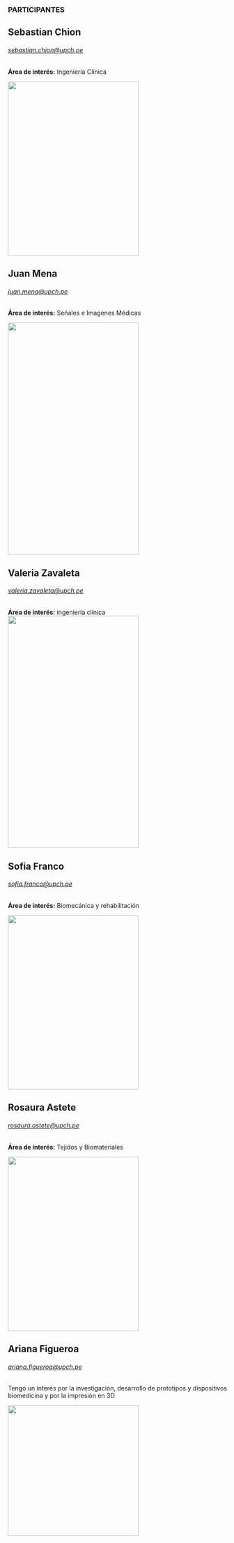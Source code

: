 ### PARTICIPANTES

## Sebastian Chion 
###### sebastian.chion@upch.pe
**Área de interés:** Ingeniería Clínica

<img src="https://i.postimg.cc/fbDQq1Mg/IMG-1667.jpg"  width="300" height="400">

## Juan Mena 
###### juan.mena@upch.pe
**Área de interés:** Señales e Imagenes Médicas

<img src="https://i.postimg.cc/JnF3tVnT/Whats-App-Image-2021-09-06-at-5-42-25-PM.jpg"  width="300" height="533.33">

## Valeria Zavaleta
###### valeria.zavaleta@upch.pe
**Área de interés:** ingeniería clínica
<img src="https://i.postimg.cc/ryjdGwPd/IMG-9109-1.jpg"  width="300" height="533.33">

## Sofia Franco
###### sofia.franco@upch.pe
**Área de interés:** Biomecánica y rehabilitación

<img src="https://i.postimg.cc/XYts153H/SOFI3.jpg"  width="300" height="400">

## Rosaura Astete 
###### rosaura.astete@upch.pe
**Área de interés:** Tejidos y Biomateriales

<img src="https://i.postimg.cc/tJ15zRwQ/ddfb4b44-02d5-43ad-b78d-ce0036390d6d.jpg"  width="300" height="400">

## Ariana Figueroa
###### ariana.figueroa@upch.pe
Tengo un interés por la investigación, desarrollo de prototipos y dispositivos biomedicina y por la impresión en 3D

<img src="https://i.postimg.cc/7h7BkYV1/IMG-20220105-180620-01-2-1-preview-rev-1.png"  width="300" height="300">
